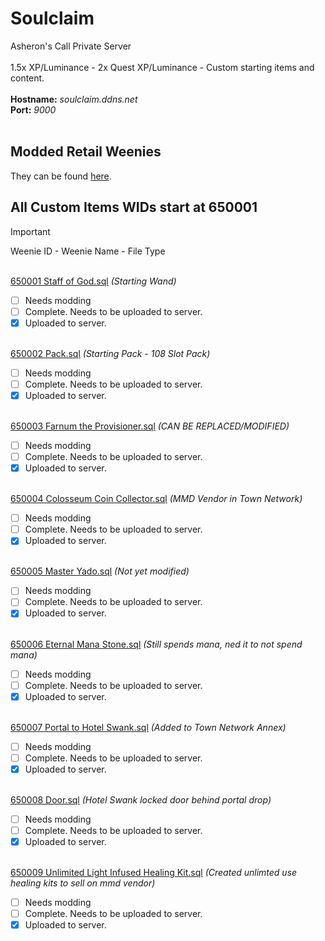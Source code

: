 # Soulclaim
Asheron's Call Private Server<BR><BR>
1.5x XP/Luminance - 2x Quest XP/Luminance - Custom starting items and content.<BR><BR>
**Hostname:** *soulclaim.ddns.net<BR>*
**Port:** *9000*<BR><BR>

## Modded Retail Weenies
They can be found [here](Modded-Retail-Weenies/).
## All Custom Items WIDs start at 650001
> [!IMPORTANT]
> Weenie ID - Weenie Name - File Type<BR><BR>

[650001 Staff of God.sql](Weenies/650001%20Staff%20of%20God.sql)                                                    *(Starting Wand)*
- [ ] Needs modding
- [ ] Complete. Needs to be uploaded to server.
- [X] Uploaded to server.<BR><BR>

[650002 Pack.sql](Weenies/650002%20Pack.sql)                                                                        *(Starting Pack - 108 Slot Pack)*
- [ ] Needs modding
- [ ] Complete. Needs to be uploaded to server.
- [X] Uploaded to server.<BR><BR>

[650003 Farnum the Provisioner.sql](Weenies/650003%20Farnum%20the%20Provisioner.sql)                                *(CAN BE REPLACED/MODIFIED)*
- [ ] Needs modding
- [ ] Complete. Needs to be uploaded to server.
- [X] Uploaded to server.<BR><BR>

[650004 Colosseum Coin Collector.sql](Weenies/650004%20Colosseum%20Coin%20Collector.sql)                            *(MMD Vendor in Town Network)*
- [ ] Needs modding
- [ ] Complete. Needs to be uploaded to server.
- [X] Uploaded to server.<BR><BR>

[650005 Master Yado.sql](Weenies/650005%20Master%20Yado.sql)                                                        *(Not yet modified)*
- [ ] Needs modding
- [ ] Complete. Needs to be uploaded to server.
- [X] Uploaded to server.<BR><BR>

[650006 Eternal Mana Stone.sql](Weenies/650006%20Eternal%20Mana%20Stone.sql)                                        *(Still spends mana, ned it to not spend mana)*
- [ ] Needs modding
- [ ] Complete. Needs to be uploaded to server.
- [X] Uploaded to server.<BR><BR>

[650007 Portal to Hotel Swank.sql](Weenies/650007%20Portal%20to%20Hotel%20Swank.sql)                                *(Added to Town Network Annex)*
- [ ] Needs modding
- [ ] Complete. Needs to be uploaded to server.
- [X] Uploaded to server.<BR><BR>

[650008 Door.sql](Weenies/650008%20Door.sql)                                                                        *(Hotel Swank locked door behind portal drop)*
- [ ] Needs modding
- [ ] Complete. Needs to be uploaded to server.
- [X] Uploaded to server.<BR><BR>

[650009 Unlimited Light Infused Healing Kit.sql](Weenies/650009%20Unlimted%20Light%20Infused%20Healing%20Kit.sql)   *(Created unlimted use healing kits to sell on mmd vendor)*
- [ ] Needs modding
- [ ] Complete. Needs to be uploaded to server.
- [X] Uploaded to server.<BR><BR>
